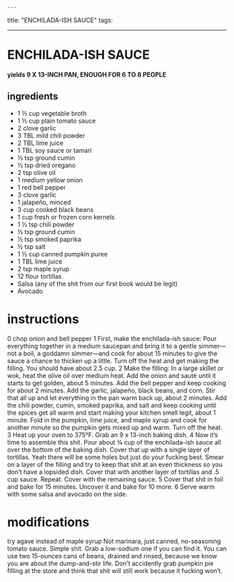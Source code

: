 	---
title: "ENCHILADA-ISH SAUCE"
tags:

---

# ENCHILADA-ISH SAUCE
#### yields  9 X 13-INCH PAN, ENOUGH FOR 6 TO 8 PEOPLE

## ingredients
* 1 ½ cup vegetable broth
* 1 ½ cup plain tomato sauce
* 2 clove garlic
* 3 TBL mild chili powder
* 2 TBL lime juice
* 1 TBL soy sauce or tamari
* ½ tsp ground cumin
* ½ tsp dried oregano
* 2 tsp olive oil
* 1 medium yellow onion
* 1 red bell pepper
* 3 clove garlic
* 1 jalapeño, minced
* 3 cup cooked black beans
* 1 cup fresh or frozen corn kernels
* 1 ½ tsp chili powder
* ½ tsp ground cumin
* ½ tsp smoked paprika
* ½ tsp salt
* 1 ½ cup canned pumpkin puree
* 1 TBL lime juice
* 2 tsp maple syrup
* 12 flour tortillas
* Salsa (any of the shit from our first book would be legit)
* Avocado

# instructions
0 chop onion and bell pepper
1 First, make the enchilada-ish sauce: Pour everything together in a medium saucepan and bring it to a gentle simmer—not a boil, a goddamn simmer—and cook for about 15 minutes to give the sauce a chance to thicken up a little. Turn off the heat and get making the filling. You should have about 2.5 cup.
2 Make the filling: In a large skillet or wok, heat the olive oil over medium heat. Add the onion and sauté until it starts to get golden, about 5 minutes. Add the bell pepper and keep cooking for about 2 minutes. Add the garlic, jalapeño, black beans, and corn. Stir that all up and let everything in the pan warm back up, about 2 minutes. Add the chili powder, cumin, smoked paprika, and salt and keep cooking until the spices get all warm and start making your kitchen smell legit, about 1 minute. Fold in the pumpkin, lime juice, and maple syrup and cook for another minute so the pumpkin gets mixed up and warm. Turn off the heat.
3 Heat up your oven to 375°F. Grab an 9 x 13-inch baking dish.
4 Now it’s time to assemble this shit. Pour about ¾ cup of the enchilada-ish sauce all over the bottom of the baking dish. Cover that up with a single layer of tortillas. Yeah there will be some holes but just do your fucking best. Smear on a layer of the filling and try to keep that shit at an even thickness so you don’t have a lopsided dish. Cover that with another layer of tortillas and .5 cup sauce. Repeat. Cover with the remaining sauce.
5 Cover that shit in foil and bake for 15 minutes. Uncover it and bake for 10 more.
6 Serve warm with some salsa and avocado on the side.

# modifications

try agave instead of maple syrup
Not marinara, just canned, no-seasoning tomato sauce. Simple shit. Grab a low-sodium one if you can find it.
 You can use two 15-ounces cans of beans, drained and rinsed, because we know you are about the dump-and-stir life.
 Don’t accidently grab pumpkin pie filling at the store and think that shit will still work because it fucking won’t.
	
	
